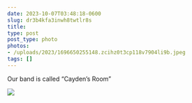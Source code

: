```yaml
---
date: 2023-10-07T03:48:18-0600
slug: dr3b4kfa3inwh8twtlr8s
title: 
type: post
post_type: photo
photos:
- /uploads/2023/1696650255148.zcihz0t3cp118v7904li9b.jpeg
tags: []
---
```

Our band is called “Cayden’s Room”


![](/uploads/2023/1696650255148.zcihz0t3cp118v7904li9b.jpeg)


